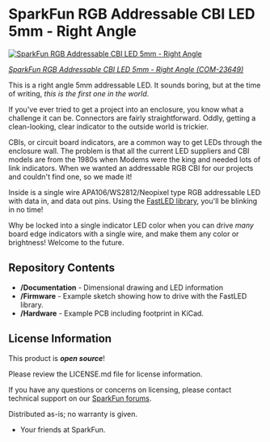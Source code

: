 SparkFun RGB Addressable CBI LED 5mm - Right Angle
========================================

[![SparkFun RGB Addressable CBI LED 5mm - Right Angle](https://cdn.sparkfun.com/r/600-600/assets/parts/2/3/9/7/3/COM-23649_SparkFun_RGB_Addressable_CBI_-_3.jpg)](https://www.sparkfun.com/products/23649)

[*SparkFun RGB Addressable CBI LED 5mm - Right Angle (COM-23649)*](https://www.sparkfun.com/products/23649)


This is a right angle 5mm addressable LED. It sounds boring, but at the time of writing, *this is the first one in the world*.

If you've ever tried to get a project into an enclosure, you know what a challenge it can be. Connectors are fairly straightforward. Oddly, getting a clean-looking, clear indicator to the outside world is trickier.

CBIs, or circuit board indicators, are a common way to get LEDs through the enclosure wall. The problem is that all the current LED suppliers and CBI models are from the 1980s when Modems were the king and needed lots of link indicators. When we wanted an addressable RGB CBI for our projects and couldn't find one, so we made it!

Inside is a single wire APA106/WS2812/Neopixel type RGB addressable LED with data in, and data out pins. Using the [FastLED library](https://fastled.io/), you'll be blinking in no time!

Why be locked into a single indicator LED color when you can drive *many* board edge indicators with a single wire, and make them any color or brightness! Welcome to the future.

Repository Contents
-------------------

* **/Documentation** - Dimensional drawing and LED information
* **/Firmware** - Example sketch showing how to drive with the FastLED library.
* **/Hardware** - Example PCB including footprint in KiCad.

License Information
-------------------

This product is _**open source**_! 

Please review the LICENSE.md file for license information. 

If you have any questions or concerns on licensing, please contact technical support on our [SparkFun forums](https://forum.sparkfun.com/viewforum.php?f=152).

Distributed as-is; no warranty is given.

- Your friends at SparkFun.
